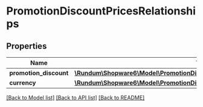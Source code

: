 # PromotionDiscountPricesRelationships

## Properties
Name | Type | Description | Notes
------------ | ------------- | ------------- | -------------
**promotion_discount** | [**\Rundum\Shopware6\Model\PromotionDiscountPricesRelationshipsPromotionDiscount**](PromotionDiscountPricesRelationshipsPromotionDiscount.md) |  | [optional] 
**currency** | [**\Rundum\Shopware6\Model\PromotionDiscountPricesRelationshipsCurrency**](PromotionDiscountPricesRelationshipsCurrency.md) |  | [optional] 

[[Back to Model list]](../../README.md#documentation-for-models) [[Back to API list]](../../README.md#documentation-for-api-endpoints) [[Back to README]](../../README.md)

